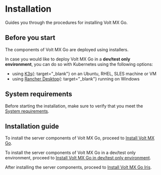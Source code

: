 # Installation

Guides you through the procedures for installing Volt MX Go.

## Before you start

The components of Volt MX Go are deployed using installers. 

In case you would like to deploy Volt MX Go in a **dev/test only environment**, you can do so with Kubernetes using the following options:

- using [K3s](https://docs.k3s.io){: target="_blank"} on an Ubuntu, RHEL, SLES machine or VM
- using [Rancher Desktop](https://docs.rancherdesktop.io){: target="_blank"} running on Windows

<!-- **with installers**-->

## System requirements
Before starting the installation, make sure to verify that you meet the [System requirements](sysreq.md).

## Installation guide

<!--You can install the server components of Volt MX Go using any of the following options:-->

To install the server components of Volt MX Go, proceed to [Install Volt MX Go](prerequisite.md).

To install the server components of Volt MX Go in a dev/test only environment, proceed to [Install Volt MX Go in dev/test only environment](containerdeployment.md).

After installing the server components, proceed to [Install Volt MX Go Iris](installiris.md). 
